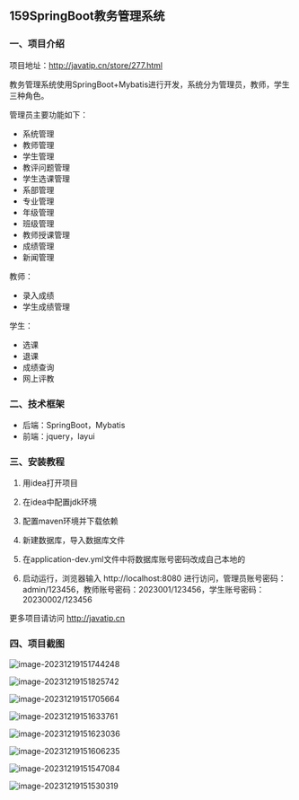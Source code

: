 ## 159SpringBoot教务管理系统

### 一、项目介绍

项目地址：http://javatip.cn/store/277.html

教务管理系统使用SpringBoot+Mybatis进行开发，系统分为管理员，教师，学生三种角色。

管理员主要功能如下：

- 系统管理
- 教师管理
- 学生管理
- 教评问题管理
- 学生选课管理
- 系部管理
- 专业管理
- 年级管理
- 班级管理
- 教师授课管理
- 成绩管理
- 新闻管理

教师：

- 录入成绩
- 学生成绩管理

学生：

- 选课
- 退课
- 成绩查询
- 网上评教

### 二、技术框架

- 后端：SpringBoot，Mybatis
- 前端：jquery，layui

### 三、安装教程

1. 用idea打开项目

2. 在idea中配置jdk环境

3. 配置maven环境并下载依赖

4. 新建数据库，导入数据库文件

5. 在application-dev.yml文件中将数据库账号密码改成自己本地的

6. 启动运行，浏览器输入 http://localhost:8080 进行访问，管理员账号密码：admin/123456，教师账号密码：2023001/123456，学生账号密码：20230002/123456

更多项目请访问 http://javatip.cn

### 四、项目截图

![image-20231219151744248](http://image.javatip.cn/bysj/20231219151744.png)

![image-20231219151825742](http://image.javatip.cn/bysj/20231219151825.png)

![image-20231219151705664](http://image.javatip.cn/bysj/20231219151705.png)

![image-20231219151633761](http://image.javatip.cn/bysj/20231219151633.png)

![image-20231219151623036](http://image.javatip.cn/bysj/20231219151623.png)

![image-20231219151606235](http://image.javatip.cn/bysj/20231219151606.png)

![image-20231219151547084](http://image.javatip.cn/bysj/20231219151547.png)

![image-20231219151530319](http://image.javatip.cn/bysj/20231219151530.png)
